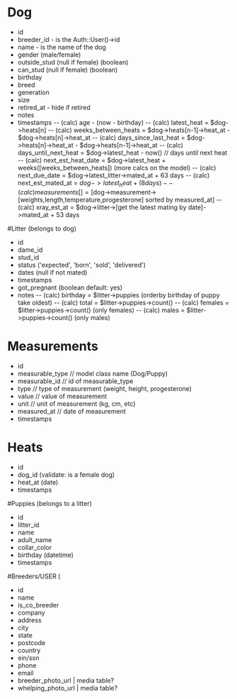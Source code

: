 # Dog
- id
- breeder_id - is the  Auth::User()->id
- name - is the name of the dog
- gender (male/female) 
- outside_stud (null if female) (boolean) 
- can_stud (null if female) (boolean)
- birthday
- breed
- generation
- size
- retired_at - hide if retired
- notes
- timestamps
-- (calc) age - (now - birthday)
-- (calc) latest_heat = $dog->heats[n]
-- (calc) weeks_between_heats = $dog->heats[n-1]->heat_at - $dog->heats[n]->heat_at
-- (calc) days_since_last_heat = $dog->heats[n]->heat_at - $dog->heats[n-1]->heat_at
-- (calc) days_until_next_heat = $dog->latest_heat - now() // days until next heat
-- (calc) next_est_heat_date = $dog->latest_heat + weeks([weeks_between_heats]) (more calcs on the model)
-- (calc) next_due_date = $dog->latest_litter->mated_at + 63 days
-- (calc) next_est_mated_at = $dog->latest_heat + (8 days)
-- (calc) measurements[] = [$dog->measurement->[weights,length,temperature,progesterone] sorted by measured_at]
-- (calc) xray_est_at = $dog->litter->[get the latest mating by date]->mated_at + 53 days

#Litter (belongs to dog)
- id
- dame_id
- stud_id
- status ('expected', 'born', 'sold', 'delivered')
- dates (null if not mated)
- timestamps
- got_pregnant (boolean default: yes)
- notes
-- (calc) birthday = $litter->puppies (orderby birthday of puppy take oldest)
-- (calc) total =  $litter->puppies->count() 
-- (calc) females =  $litter->puppies->count() (only females)
-- (calc) males =  $litter->puppies->count() (only males)


# Measurements
- id
- measurable_type // model class name (Dog/Puppy)
- measurable_id // id of measurable_type
- type // type of measurement (weight, height, progesterone)
- value // value of measurement
- unit // unit of measurement (kg, cm, etc)
- measured_at // date of measurement
- timestamps 

# Heats
- id
- dog_id (validate: is a female dog)
- heat_at (date)
- timestamps

#Puppies (belongs to a litter)
- id
- litter_id
- name
- adult_name
- collar_color
- birthday (datetime)
- timestamps

#Breeders/USER (
- id 
- name
- is_co_breeder
- company
- address 
- city
- state
- postcode
- country
- ein/ssn
- phone
- email
- breeder_photo_url | media table?
- whelping_photo_url | media table?
